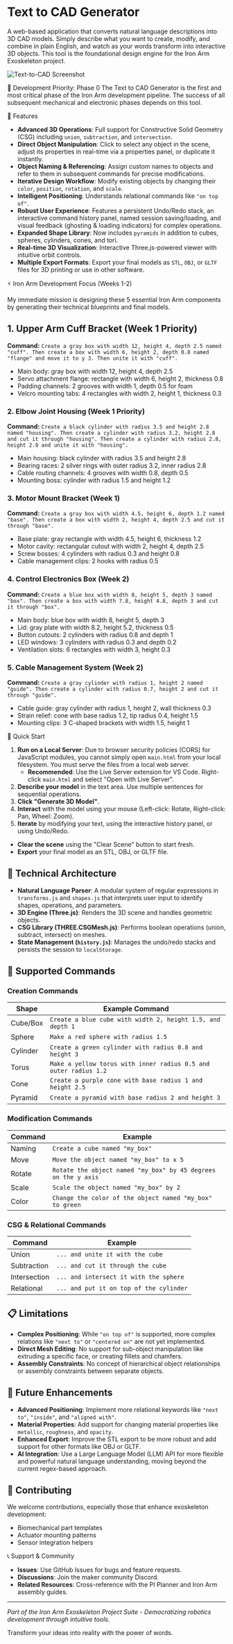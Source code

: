 # Text to CAD Generator

A web-based application that converts natural language descriptions into 3D CAD models. Simply describe what you want to create, modify, and combine in plain English, and watch as your words transform into interactive 3D objects. This tool is the foundational design engine for the Iron Arm Exoskeleton project.

![Text-to-CAD Screenshot](https://user-images.githubusercontent.com/your-username/your-repo/your-image.png) <!-- It's highly recommended to add a screenshot or GIF of the application in action! -->

🎯 Development Priority: Phase 0
The Text to CAD Generator is the first and most critical phase of the Iron Arm development pipeline. The success of all subsequent mechanical and electronic phases depends on this tool.

🚀 Features

* **Advanced 3D Operations**: Full support for Constructive Solid Geometry (CSG) including `union`, `subtraction`, and `intersection`.
* **Direct Object Manipulation**: Click to select any object in the scene, adjust its properties in real-time via a properties panel, or duplicate it instantly.
* **Object Naming & Referencing**: Assign custom names to objects and refer to them in subsequent commands for precise modifications.
* **Iterative Design Workflow**: Modify existing objects by changing their `color`, `position`, `rotation`, and `scale`.
* **Intelligent Positioning**: Understands relational commands like `"on top of"`.
* **Robust User Experience**: Features a persistent Undo/Redo stack, an interactive command history panel, named session saving/loading, and visual feedback (ghosting & loading indicators) for complex operations.
* **Expanded Shape Library**: Now includes `pyramids` in addition to cubes, spheres, cylinders, cones, and tori.
* **Real-time 3D Visualization**: Interactive Three.js-powered viewer with intuitive orbit controls.
* **Multiple Export Formats**: Export your final models as `STL`, `OBJ`, or `GLTF` files for 3D printing or use in other software.

⚡ Iron Arm Development Focus (Weeks 1-2)

My immediate mission is designing these 5 essential Iron Arm components by generating their technical blueprints and final models.

## 1. Upper Arm Cuff Bracket (Week 1 Priority)

**Command:** `Create a gray box with width 12, height 4, depth 2.5 named "cuff". Then create a box with width 6, height 2, depth 0.8 named "flange" and move it to y 3. Then unite it with "cuff".`

* Main body: gray box with width 12, height 4, depth 2.5
* Servo attachment flange: rectangle with width 6, height 2, thickness 0.8
* Padding channels: 2 grooves with width 1, depth 0.5 for foam
* Velcro mounting tabs: 4 rectangles with width 2, height 1, thickness 0.3

### 2. Elbow Joint Housing (Week 1 Priority)

**Command:** `Create a black cylinder with radius 3.5 and height 2.8 named "housing". Then create a cylinder with radius 3.2, height 2.8 and cut it through "housing". Then create a cylinder with radius 2.8, height 2.8 and unite it with "housing".`

* Main housing: black cylinder with radius 3.5 and height 2.8
* Bearing races: 2 silver rings with outer radius 3.2, inner radius 2.8
* Cable routing channels: 4 grooves with width 0.8, depth 0.5
* Mounting boss: cylinder with radius 1.5 and height 1.2

### 3. Motor Mount Bracket (Week 1)

**Command:** `Create a gray box with width 4.5, height 6, depth 1.2 named "base". Then create a box with width 2, height 4, depth 2.5 and cut it through "base".`

* Base plate: gray rectangle with width 4.5, height 6, thickness 1.2
* Motor cavity: rectangular cutout with width 2, height 4, depth 2.5
* Screw bosses: 4 cylinders with radius 0.3 and height 0.8
* Cable management clips: 2 hooks with radius 0.5

### 4. Control Electronics Box (Week 2)

**Command:** `Create a blue box with width 8, height 5, depth 3 named "box". Then create a box with width 7.8, height 4.8, depth 3 and cut it through "box".`

* Main body: blue box with width 8, height 5, depth 3
* Lid: gray plate with width 8.2, height 5.2, thickness 0.5
* Button cutouts: 2 cylinders with radius 0.8 and depth 1
* LED windows: 3 cylinders with radius 0.3 and depth 0.2
* Ventilation slots: 6 rectangles with width 3, height 0.3

### 5. Cable Management System (Week 2)

**Command:** `Create a gray cylinder with radius 1, height 2 named "guide". Then create a cylinder with radius 0.7, height 2 and cut it through "guide".`

* Cable guide: gray cylinder with radius 1, height 2, wall thickness 0.3
* Strain relief: cone with base radius 1.2, tip radius 0.4, height 1.5
* Mounting clips: 3 C-shaped brackets with width 1.5, height 1

🎯 Quick Start

1. **Run on a Local Server**: Due to browser security policies (CORS) for JavaScript modules, you cannot simply open `main.html` from your local filesystem. You must serve the files from a local web server.
    * **Recommended**: Use the Live Server extension for VS Code. Right-click `main.html` and select "Open with Live Server".
2. **Describe your model** in the text area. Use multiple sentences for sequential operations.
3. **Click "Generate 3D Model"**.
4. **Interact** with the model using your mouse (Left-click: Rotate, Right-click: Pan, Wheel: Zoom).
5. **Iterate** by modifying your text, using the interactive history panel, or using Undo/Redo.

* **Clear the scene** using the "Clear Scene" button to start fresh.
* **Export** your final model as an STL, OBJ, or GLTF file.

## 🔬 Technical Architecture

* **Natural Language Parser**: A modular system of regular expressions in `transforms.js` and `shapes.js` that interprets user input to identify shapes, operations, and parameters.
* **3D Engine (Three.js)**: Renders the 3D scene and handles geometric objects.
* **CSG Library (THREE.CSGMesh.js)**: Performs boolean operations (union, subtract, intersect) on meshes.
* **State Management (`history.js`)**: Manages the undo/redo stacks and persists the session to `localStorage`.

## 📝 Supported Commands

### Creation Commands

| Shape | Example Command |
|---|---|
| Cube/Box | `Create a blue cube with width 2, height 1.5, and depth 1` |
| Sphere | `Make a red sphere with radius 1.5` |
| Cylinder | `Create a green cylinder with radius 0.8 and height 3` |
| Torus | `Make a yellow torus with inner radius 0.5 and outer radius 1.2` |
| Cone | `Create a purple cone with base radius 1 and height 2.5` |
| Pyramid | `Create a pyramid with base radius 2 and height 3` |

### Modification Commands

| Command | Example |
|---|---|
| Naming | `Create a cube named "my_box"` |
| Move | `Move the object named "my_box" to x 5` |
| Rotate | `Rotate the object named "my_box" by 45 degrees on the y axis` |
| Scale | `Scale the object named "my_box" by 2` |
| Color | `Change the color of the object named "my_box" to green` |

### CSG & Relational Commands

| Command | Example |
|---|---|
| Union | `... and unite it with the cube` |
| Subtraction | `... and cut it through the cube` |
| Intersection | `... and intersect it with the sphere` |
| Relational | `... and put it on top of the cylinder` |

## 📋 Limitations

* **Complex Positioning**: While `"on top of"` is supported, more complex relations like `"next to"` or `"centered on"` are not yet implemented.
* **Direct Mesh Editing**: No support for sub-object manipulation like extruding a specific face, or creating fillets and chamfers.
* **Assembly Constraints**: No concept of hierarchical object relationships or assembly constraints between separate objects.

## 🔮 Future Enhancements

* **Advanced Positioning**: Implement more relational keywords like `"next to"`, `"inside"`, and `"aligned with"`.
* **Material Properties**: Add support for changing material properties like `metallic`, `roughness`, and `opacity`.
* **Enhanced Export**: Improve the STL export to be more robust and add support for other formats like OBJ or GLTF.
* **AI Integration**: Use a Large Language Model (LLM) API for more flexible and powerful natural language understanding, moving beyond the current regex-based approach.

## 🤝 Contributing

We welcome contributions, especially those that enhance exoskeleton development:

* Biomechanical part templates
* Actuator mounting patterns
* Sensor integration helpers

📞 Support & Community

* **Issues**: Use GitHub Issues for bugs and feature requests.
* **Discussions**: Join the maker community Discord.
* **Related Resources**: Cross-reference with the PI Planner and Iron Arm assembly guides.

---
*Part of the Iron Arm Exoskeleton Project Suite - Democratizing robotics development through intuitive tools.*

Transform your ideas into reality with the power of words.
